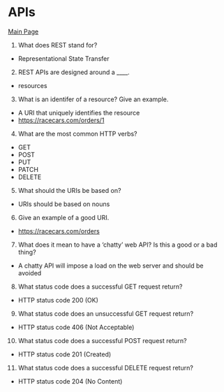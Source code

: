 # APIs

[Main Page](https://jrdelmu.github.io/reading-notes/)

1. What does REST stand for?
  - Representational State Transfer
2. REST APIs are designed around a ____.
  - resources
3. What is an identifer of a resource? Give an example.
  - A URI that uniquely identifies the resource
  - https://racecars.com/orders/1
4. What are the most common HTTP verbs?
  - GET
  - POST
  - PUT
  - PATCH
  - DELETE
5. What should the URIs be based on?
  - URIs should be based on nouns
6. Give an example of a good URI.
 - https://racecars.com/orders
7. What does it mean to have a ‘chatty’ web API? Is this a good or a bad thing?
 - A chatty API will impose a load on the web server and should be avoided
8. What status code does a successful GET request return?
  - HTTP status code 200 (OK)
9. What status code does an unsuccessful GET request return?
  - HTTP status code 406 (Not Acceptable)
10. What status code does a successful POST request return?
  - HTTP status code 201 (Created)
11. What status code does a successful DELETE request return?
  - HTTP status code 204 (No Content)
